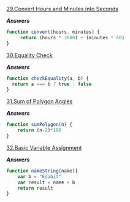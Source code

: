 [29.Convert Hours and Minutes into Seconds](https://edabit.com/challenge/JesaFi5ntBEbGT8bu)

***Answers***

```js
function convert(hours, minutes) {
	 return (hours * 3600) + (minutes * 60)
}
```

[30.Equality Check](https://edabit.com/challenge/BGvTMfwxYDRbtaTJ3)

***Answers***

```js
function checkEquality(a, b) {
  return a === b ? true : false
}
```
[31.Sum of Polygon Angles](https://edabit.com/challenge/fBJyQSe5Jmbm9hPAG)

***Answers***

```js
function sumPolygon(n) {
	return (n-2)*180
}
```

[32.Basic Variable Assignment](https://edabit.com/challenge/ZNwHGgHvsdnYwJ5WK)

***Answers***

```js
function nameString(name){
	var b = "Edabit"
	var result = name + b
  	return result
}
```